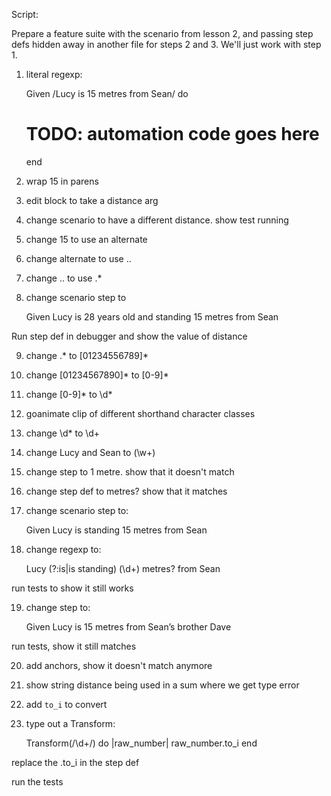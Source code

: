 Script:

Prepare a feature suite with the scenario from lesson 2, and passing step defs hidden away in another file for steps 2 and 3. We'll just work with step 1.

1. literal regexp:

    Given /Lucy is 15 metres from Sean/ do
      # TODO: automation code goes here
    end

2. wrap 15 in parens

3. edit block to take a distance arg

4. change scenario to have a different distance. show test running

5. change 15 to use an alternate

6. change alternate to use ..

7. change .. to use .*

8. change scenario step to

    Given Lucy is 28 years old and standing 15 metres from Sean

Run step def in debugger and show the value of distance

9. change .* to [01234556789]*

10. change [01234567890]* to [0-9]*

11. change [0-9]* to \d*

12. goanimate clip of different shorthand character classes

13. change \d* to \d+

14. change Lucy and Sean to (\w+)

15. change step to 1 metre. show that it doesn't match

16. change step def to metres? show that it matches

17. change scenario step to:

    Given Lucy is standing 15 metres from Sean

18. change regexp to:

    Lucy (?:is|is standing) (\d+) metres? from Sean

run tests to show it still works

19. change step to:

    Given Lucy is 15 metres from Sean’s brother Dave

run tests, show it still matches

20. add anchors, show it doesn't match anymore

21. show string distance being used in a sum where we get type error

22. add `to_i` to convert

23. type out a Transform:

    Transform(/\d+/) do |raw_number|
      raw_number.to_i
    end

replace the .to_i in the step def

run the tests



